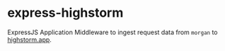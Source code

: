 # express-highstorm

ExpressJS Application Middleware to ingest request data from `morgan` to [highstorm.app](https://highstorm.app).
